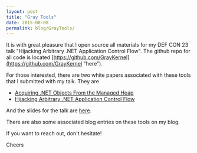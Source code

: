 ```yaml
---
layout: post
title: "Gray Tools"
date: 2015-08-08
permalink: blog/GrayTools/
---
```


It is with great pleasure that I open source all materials for my DEF CON 23 talk "Hijacking Arbitrary .NET Application Control Flow". The github repo for all code is located [https://github.com/GrayKernel](https://github.com/GrayKernel "here").

For those interested, there are two white papers associated with these tools that I submitted with my talk. They are

- [Acquiring .NET Objects From the Managed Heap](/resources/grayStorm/AcquiringDotNetObjectsFromTheManagedHeap.pdf)
- [Hijacking Arbitrary .NET Application Control Flow](/resources/grayStorm/HijackingArbitraryDotnetApplicationControlFlow.pdf)

And the slides for the talk are [here](/resources/grayStorm/DEFCON-23-Topher-Timzen-Hijacking-Arbitrary-NET.pdf). 

There are also some associated blog entries on these tools on my blog.

If you want to reach out, don't hesitate! 

Cheers 


